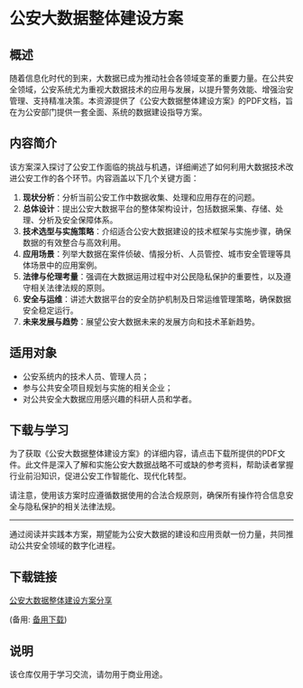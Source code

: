 # 公安大数据整体建设方案

## 概述

随着信息化时代的到来，大数据已成为推动社会各领域变革的重要力量。在公共安全领域，公安系统尤为重视大数据技术的应用与发展，以提升警务效能、增强治安管理、支持精准决策。本资源提供了《公安大数据整体建设方案》的PDF文档，旨在为公安部门提供一套全面、系统的数据建设指导方案。

## 内容简介

该方案深入探讨了公安工作面临的挑战与机遇，详细阐述了如何利用大数据技术改进公安工作的各个环节。内容涵盖以下几个关键方面：

1. **现状分析**：分析当前公安工作中数据收集、处理和应用存在的问题。
2. **总体设计**：提出公安大数据平台的整体架构设计，包括数据采集、存储、处理、分析及安全保障体系。
3. **技术选型与实施策略**：介绍适合公安大数据建设的技术框架与实施步骤，确保数据的有效整合与高效利用。
4. **应用场景**：列举大数据在案件侦破、情报分析、人员管控、城市安全管理等具体场景中的应用案例。
5. **法律与伦理考量**：强调在大数据运用过程中对公民隐私保护的重要性，以及遵守相关法律法规的原则。
6. **安全与运维**：讲述大数据平台的安全防护机制及日常运维管理策略，确保数据安全稳定运行。
7. **未来发展与趋势**：展望公安大数据未来的发展方向和技术革新趋势。

## 适用对象

- 公安系统内的技术人员、管理人员；
- 参与公共安全项目规划与实施的相关企业；
- 对公共安全大数据应用感兴趣的科研人员和学者。

## 下载与学习

为了获取《公安大数据整体建设方案》的详细内容，请点击下载所提供的PDF文件。此文件是深入了解和实施公安大数据战略不可或缺的参考资料，帮助读者掌握行业前沿知识，促进公安工作智能化、现代化转型。

请注意，使用该方案时应遵循数据使用的合法合规原则，确保所有操作符合信息安全与隐私保护的相关法律法规。

---

通过阅读并实践本方案，期望能为公安大数据的建设和应用贡献一份力量，共同推动公共安全领域的数字化进程。

## 下载链接
[公安大数据整体建设方案分享](https://pan.quark.cn/s/7b7176978077) 

(备用: [备用下载](https://pan.baidu.com/s/1cvsyCck4OCUVXgzQciwx8Q?pwd=1234))

## 说明

该仓库仅用于学习交流，请勿用于商业用途。
